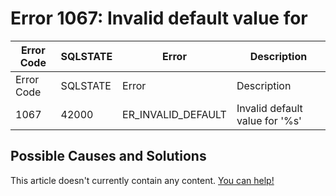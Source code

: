 
# Error 1067: Invalid default value for


| Error Code | SQLSTATE | Error | Description |
| --- | --- | --- | --- |
| Error Code | SQLSTATE | Error | Description |
| 1067 | 42000 | ER_INVALID_DEFAULT | Invalid default value for '%s' |




## Possible Causes and Solutions


This article doesn't currently contain any content. [You can help!](/kb/en/writing-and-editing-knowledge-base-articles/)

